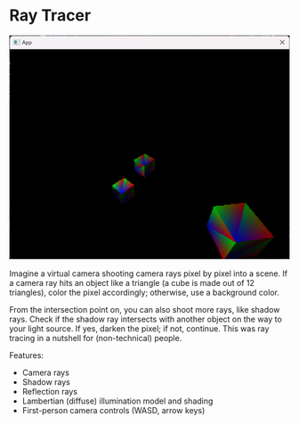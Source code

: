 # Ray Tracer

![shadow rays](screenshot.png)

Imagine a virtual camera shooting camera rays pixel by pixel into a scene.
If a camera ray hits an object like a triangle (a cube is made out of 12 triangles),
color the pixel accordingly; otherwise, use a background color.

From the intersection point on, you can also shoot more rays, like shadow rays.
Check if the shadow ray intersects with another object on the way to your light source.
If yes, darken the pixel; if not, continue.
This was ray tracing in a nutshell for (non-technical) people.


Features:
- Camera rays
- Shadow rays
- Reflection rays
- Lambertian (diffuse) illumination model and shading
- First-person camera controls (WASD, arrow keys)
